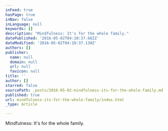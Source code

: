 ```yaml
---
inFeed: true
hasPage: true
inNav: false
inLanguage: null
keywords: []
description: "Mindfulness: It's for the whole family."
datePublished: '2016-05-02T04:10:37.662Z'
dateModified: '2016-05-02T04:10:37.130Z'
authors: []
publisher:
  name: null
  domain: null
  url: null
  favicon: null
title: ''
author: []
starred: false
sourcePath: _posts/2016-05-02-mindfulness-its-for-the-whole-family.md
published: true
url: mindfulness-its-for-the-whole-family/index.html
_type: Article

---
```

Mindfulness: It's for the whole family.